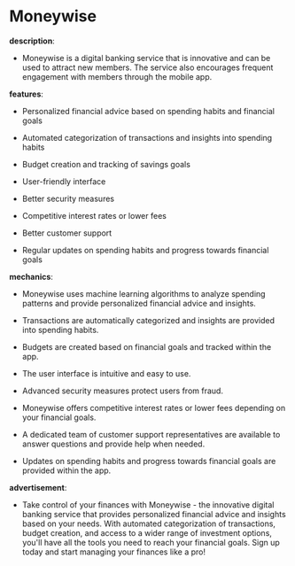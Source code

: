 # Moneywise

**description**: 

- Moneywise is a digital banking service that is innovative and can be used to attract new members. The service also encourages frequent engagement with members through the mobile app.

**features**: 

- Personalized financial advice based on spending habits and financial goals

- Automated categorization of transactions and insights into spending habits

- Budget creation and tracking of savings goals

- User-friendly interface

- Better security measures

- Competitive interest rates or lower fees

- Better customer support

- Regular updates on spending habits and progress towards financial goals

**mechanics**: 

- Moneywise uses machine learning algorithms to analyze spending patterns and provide personalized financial advice and insights.

- Transactions are automatically categorized and insights are provided into spending habits.

- Budgets are created based on financial goals and tracked within the app.

- The user interface is intuitive and easy to use.

- Advanced security measures protect users from fraud.

- Moneywise offers competitive interest rates or lower fees depending on your financial goals.

- A dedicated team of customer support representatives are available to answer questions and provide help when needed.

- Updates on spending habits and progress towards financial goals are provided within the app.

**advertisement**: 

- Take control of your finances with Moneywise - the innovative digital banking service that provides personalized financial advice and insights based on your needs. With automated categorization of transactions, budget creation, and access to a wider range of investment options, you'll have all the tools you need to reach your financial goals. Sign up today and start managing your finances like a pro!

